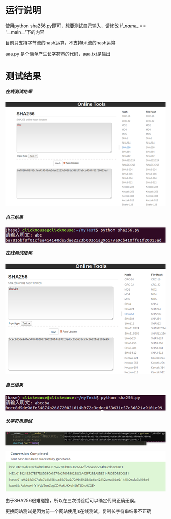 # 运行说明

使用python sha256.py即可，想要测试自己输入，请修改 if\__name__ == '\_\_main__'下的内容 

目前只支持字节流的hash运算，不支持bit流的hash运算

aaa.py 是个简单产生长字符串的代码，aaa.txt是输出

# 测试结果

##### 在线测试结果

![network_1](assests\network_1.png)

##### 自己结果

![me_1](assests\me_1.png)

##### 在线测试结果

![network_2](assests\network_2.png)

##### 自己结果

![me_2](assests\me_2.png)

##### 长字符串测试

![](assests\long_string)

![image-20201209155157234](assests\network_long.png)

由于SHA256很难碰撞，所以在三次试验后可以确定代码正确无误。

更换网站测试是因为前一个网站使用js在线测试，复制长字符串结果不正确

